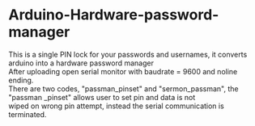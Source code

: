 # Arduino-Hardware-password-manager
This is a single PIN lock for your passwords and usernames, it converts arduino into a hardware password manager<br>
 After uploading open serial monitor with baudrate = 9600 and noline ending.<br>
 There are two codes, "passman_pinset" and "sermon_passman", the "passman _pinset" allows user to set pin and data is not<br>
 wiped on wrong pin attempt, instead the serial communication is terminated.
